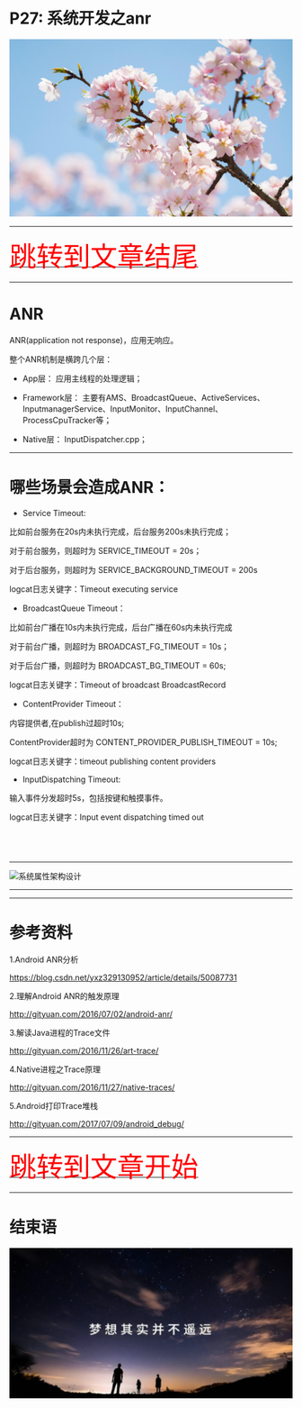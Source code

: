 
# P27: 系统开发之anr

<img src="../flower/flower_p27.png">

---

[<font face='黑体' color=#ff0000 size=40 >跳转到文章结尾</font>](#结束语)

---

# ANR

ANR(application not response)，应用无响应。

整个ANR机制是横跨几个层：
- App层：
应用主线程的处理逻辑；

- Framework层：
主要有AMS、BroadcastQueue、ActiveServices、InputmanagerService、InputMonitor、InputChannel、ProcessCpuTracker等；

- Native层：
InputDispatcher.cpp；


---


# 哪些场景会造成ANR：


- Service Timeout:

比如前台服务在20s内未执行完成，后台服务200s未执行完成；

对于前台服务，则超时为 SERVICE_TIMEOUT = 20s；

对于后台服务，则超时为 SERVICE_BACKGROUND_TIMEOUT = 200s

logcat日志关键字：Timeout executing service

- BroadcastQueue Timeout：

比如前台广播在10s内未执行完成，后台广播在60s内未执行完成

对于前台广播，则超时为 BROADCAST_FG_TIMEOUT = 10s；

对于后台广播，则超时为 BROADCAST_BG_TIMEOUT = 60s;

logcat日志关键字：Timeout of broadcast BroadcastRecord

- ContentProvider Timeout：

内容提供者,在publish过超时10s;

ContentProvider超时为 CONTENT_PROVIDER_PUBLISH_TIMEOUT = 10s;

logcat日志关键字：timeout publishing content providers

- InputDispatching Timeout: 

输入事件分发超时5s，包括按键和触摸事件。

logcat日志关键字：Input event dispatching timed out





```sh

```




```sh

```



```sh

```





```java


```


---



![系统属性架构设计](系统属性架构设计.png)



---



---

# 参考资料

1.Android ANR分析

https://blog.csdn.net/yxz329130952/article/details/50087731


2.理解Android ANR的触发原理

http://gityuan.com/2016/07/02/android-anr/


3.解读Java进程的Trace文件

http://gityuan.com/2016/11/26/art-trace/

4.Native进程之Trace原理

http://gityuan.com/2016/11/27/native-traces/


5.Android打印Trace堆栈

http://gityuan.com/2017/07/09/android_debug/



---

[<font face='黑体' color=#ff0000 size=40 >跳转到文章开始</font>](#p27-系统开发之anr)

---

# 结束语

<img src="../Images/end_001.png">